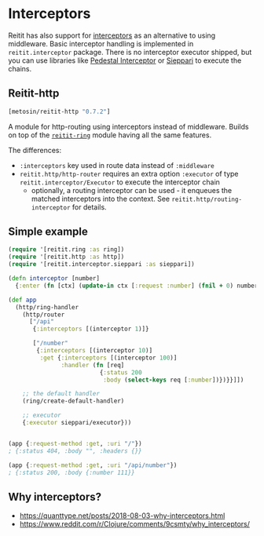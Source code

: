 # Interceptors

Reitit has also support for [interceptors](http://pedestal.io/reference/interceptors) as an alternative to using middleware. Basic interceptor handling is implemented in `reitit.interceptor` package.  There is no interceptor executor shipped, but you can use libraries like [Pedestal Interceptor](https://github.com/pedestal/pedestal/tree/master/interceptor) or [Sieppari](https://github.com/metosin/sieppari) to execute the chains.

## Reitit-http

```clj
[metosin/reitit-http "0.7.2"]
```

A module for http-routing using interceptors instead of middleware. Builds on top of the [`reitit-ring`](../ring/ring.md) module having all the same features.

The differences:

* `:interceptors` key used in route data instead of `:middleware`
* `reitit.http/http-router` requires an extra option `:executor` of type `reitit.interceptor/Executor` to execute the interceptor chain
   * optionally, a routing interceptor can be used - it enqueues the matched interceptors into the context. See `reitit.http/routing-interceptor` for details.

## Simple example

```clj
(require '[reitit.ring :as ring])
(require '[reitit.http :as http])
(require '[reitit.interceptor.sieppari :as sieppari])

(defn interceptor [number]
  {:enter (fn [ctx] (update-in ctx [:request :number] (fnil + 0) number))})

(def app
  (http/ring-handler
    (http/router
      ["/api"
       {:interceptors [(interceptor 1)]}

       ["/number"
        {:interceptors [(interceptor 10)]
         :get {:interceptors [(interceptor 100)]
               :handler (fn [req]
                          {:status 200
                           :body (select-keys req [:number])})}}]])

    ;; the default handler
    (ring/create-default-handler)

    ;; executor
    {:executor sieppari/executor}))


(app {:request-method :get, :uri "/"})
; {:status 404, :body "", :headers {}}

(app {:request-method :get, :uri "/api/number"})
; {:status 200, :body {:number 111}}
```

## Why interceptors?

* https://quanttype.net/posts/2018-08-03-why-interceptors.html
* https://www.reddit.com/r/Clojure/comments/9csmty/why_interceptors/
